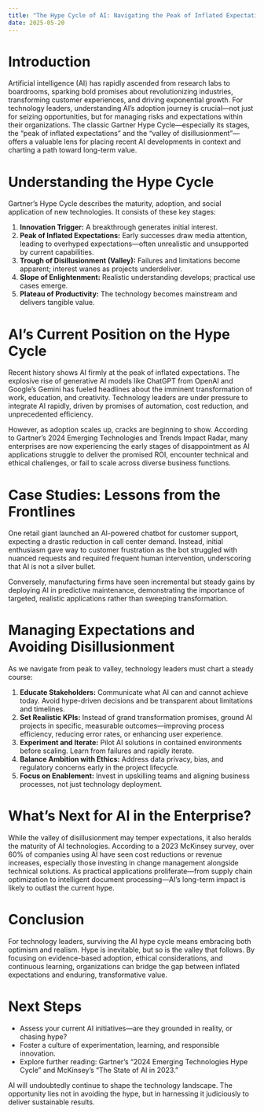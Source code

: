 ```yaml
---
title: "The Hype Cycle of AI: Navigating the Peak of Inflated Expectations and the Valley of Disillusionment"
date: 2025-05-20
---
```


# Introduction

Artificial intelligence (AI) has rapidly ascended from research labs to boardrooms, sparking bold promises about revolutionizing industries, transforming customer experiences, and driving exponential growth. For technology leaders, understanding AI’s adoption journey is crucial—not just for seizing opportunities, but for managing risks and expectations within their organizations. The classic Gartner Hype Cycle—especially its stages, the “peak of inflated expectations” and the “valley of disillusionment”—offers a valuable lens for placing recent AI developments in context and charting a path toward long-term value.

# Understanding the Hype Cycle

Gartner’s Hype Cycle describes the maturity, adoption, and social application of new technologies. It consists of these key stages:

1. **Innovation Trigger:** A breakthrough generates initial interest.
2. **Peak of Inflated Expectations:** Early successes draw media attention, leading to overhyped expectations—often unrealistic and unsupported by current capabilities.
3. **Trough of Disillusionment (Valley):** Failures and limitations become apparent; interest wanes as projects underdeliver.
4. **Slope of Enlightenment:** Realistic understanding develops; practical use cases emerge.
5. **Plateau of Productivity:** The technology becomes mainstream and delivers tangible value.

# AI’s Current Position on the Hype Cycle

Recent history shows AI firmly at the peak of inflated expectations. The explosive rise of generative AI models like ChatGPT from OpenAI and Google’s Gemini has fueled headlines about the imminent transformation of work, education, and creativity. Technology leaders are under pressure to integrate AI rapidly, driven by promises of automation, cost reduction, and unprecedented efficiency.

However, as adoption scales up, cracks are beginning to show. According to Gartner’s 2024 Emerging Technologies and Trends Impact Radar, many enterprises are now experiencing the early stages of disappointment as AI applications struggle to deliver the promised ROI, encounter technical and ethical challenges, or fail to scale across diverse business functions.

# Case Studies: Lessons from the Frontlines

One retail giant launched an AI-powered chatbot for customer support, expecting a drastic reduction in call center demand. Instead, initial enthusiasm gave way to customer frustration as the bot struggled with nuanced requests and required frequent human intervention, underscoring that AI is not a silver bullet.

Conversely, manufacturing firms have seen incremental but steady gains by deploying AI in predictive maintenance, demonstrating the importance of targeted, realistic applications rather than sweeping transformation.

# Managing Expectations and Avoiding Disillusionment

As we navigate from peak to valley, technology leaders must chart a steady course:

1. **Educate Stakeholders:** Communicate what AI can and cannot achieve today. Avoid hype-driven decisions and be transparent about limitations and timelines.
2. **Set Realistic KPIs:** Instead of grand transformation promises, ground AI projects in specific, measurable outcomes—improving process efficiency, reducing error rates, or enhancing user experience.
3. **Experiment and Iterate:** Pilot AI solutions in contained environments before scaling. Learn from failures and rapidly iterate.
4. **Balance Ambition with Ethics:** Address data privacy, bias, and regulatory concerns early in the project lifecycle.
5. **Focus on Enablement:** Invest in upskilling teams and aligning business processes, not just technology deployment.

# What’s Next for AI in the Enterprise?

While the valley of disillusionment may temper expectations, it also heralds the maturity of AI technologies. According to a 2023 McKinsey survey, over 60% of companies using AI have seen cost reductions or revenue increases, especially those investing in change management alongside technical solutions. As practical applications proliferate—from supply chain optimization to intelligent document processing—AI’s long-term impact is likely to outlast the current hype.

# Conclusion

For technology leaders, surviving the AI hype cycle means embracing both optimism and realism. Hype is inevitable, but so is the valley that follows. By focusing on evidence-based adoption, ethical considerations, and continuous learning, organizations can bridge the gap between inflated expectations and enduring, transformative value.

# Next Steps

- Assess your current AI initiatives—are they grounded in reality, or chasing hype?
- Foster a culture of experimentation, learning, and responsible innovation.
- Explore further reading: Gartner’s “2024 Emerging Technologies Hype Cycle” and McKinsey’s “The State of AI in 2023.”

AI will undoubtedly continue to shape the technology landscape. The opportunity lies not in avoiding the hype, but in harnessing it judiciously to deliver sustainable results.

